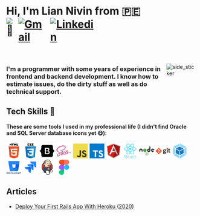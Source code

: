 # Hi, I'm Lian Nivin from 🇵🇪 <span style="max-width: 36px; display: flex;"><img src="https://raw.githubusercontent.com/xgqfrms/cdn/gh-pages/images/wave-hand.gif" srcset="https://raw.githubusercontent.com/xgqfrms/cdn/gh-pages/images/wave-hand.gif 1x, https://raw.githubusercontent.com/xgqfrms/cdn/gh-pages/images/wave-hand.gif 2x" alt="👋" title="wave-hand" style="width: 36px !important;"/>&nbsp;&nbsp;<a href="mailto:liannivins@gmail.com" target="_blank" ><img align="center" alt="Gmail" width="35px" src="https://cdn-icons-png.flaticon.com/512/5968/5968534.png" /></a>&nbsp;<a href="https://www.linkedin.com/in/lnnvns/" target="_blank" ><img align="center" alt="Linkedin" width="35px" src="https://user-images.githubusercontent.com/55005374/103146171-312a4c00-470b-11eb-8839-992580bb8206.png" /></a>&nbsp;</span>&nbsp;

<img align="right" width=80px height=80px alt="side_sticker" src="https://media.giphy.com/media/TEnXkcsHrP4YedChhA/giphy.gif" />
<!-- <img align="right" src="https://avatars.githubusercontent.com/u/41464891?s=400&u=a9a2e35167f1e1df2745ab20b994242bcb69afeb&v=4" alt="Lian Nivin logo" width="100"/> -->

### I'm a programmer with some years of experience in frontend and backend development. I know how to estimate issues, do the dirty stuff as well as do technical support.

## Tech Skills 🚀
#### These are some tools I used in my professional life (I didn't find Oracle and SQL Server database icons yet 😋):

<p align="left">  
  <img src="https://raw.githubusercontent.com/devicons/devicon/master/icons/html5/html5-original-wordmark.svg" alt="html5" width="40" height="40" />
  <img src="https://raw.githubusercontent.com/devicons/devicon/master/icons/css3/css3-original-wordmark.svg" alt="css3" width="40" height="40" />
  <img src="https://raw.githubusercontent.com/devicons/devicon/master/icons/bootstrap/bootstrap-plain.svg" alt="bootstrap" width="40" height="40" />
  <img src="https://raw.githubusercontent.com/devicons/devicon/master/icons/sass/sass-original.svg" alt="sass" width="40" height="40" />
  <img src="https://raw.githubusercontent.com/devicons/devicon/master/icons/javascript/javascript-original.svg" alt="javascript" width="40" height="40" />
  <img src="https://raw.githubusercontent.com/devicons/devicon/master/icons/typescript/typescript-original.svg" alt="typescript" width="40" height="40" />
  <img src="https://raw.githubusercontent.com/devicons/devicon/master/icons/angularjs/angularjs-original.svg" alt="angular-js" width="40" height="40" />
  <img src="https://raw.githubusercontent.com/devicons/devicon/master/icons/react/react-original-wordmark.svg" alt="react" width="40" height="40" />
  <!-- <img src="https://raw.githubusercontent.com/devicons/devicon/master/icons/vuejs/vuejs-original-wordmark.svg" alt="vue" width="25" height="25" /> -->
  <img src="https://raw.githubusercontent.com/devicons/devicon/master/icons/nodejs/nodejs-original-wordmark.svg" alt="nodejs" width="40" height="40" />
  <!-- <img src="https://raw.githubusercontent.com/devicons/devicon/master/icons/python/python-original-wordmark.svg" alt="python" width="95" height="75" /> -->
  <img src="https://raw.githubusercontent.com/devicons/devicon/master/icons/git/git-original-wordmark.svg" alt="git" width="40" height="40" />
<!--   <img src="https://raw.githubusercontent.com/devicons/devicon/master/icons/mongodb/mongodb-original-wordmark.svg" alt="mongodb" width="40" height="40" /> -->
  <img src="https://raw.githubusercontent.com/devicons/devicon/master/icons/webpack/webpack-original.svg" alt="webpack" width="40" height="40" />
  <img src="https://raw.githubusercontent.com/devicons/devicon/master/icons/bitbucket/bitbucket-original-wordmark.svg" alt="bitbucket" width="40" height="40" />
  <img src="https://raw.githubusercontent.com/devicons/devicon/master/icons/jira/jira-original.svg" alt="jira" width="40" height="40" />
  <img src="https://raw.githubusercontent.com/devicons/devicon/master/icons/jenkins/jenkins-original.svg" alt="jenkins" width="40" height="40" /> 
<!--   <img src="https://devicons.github.io/devicon/devicon.git/icons/docker/docker-original-wordmark.svg" alt="Docker" width="25" height="25" /> -->
  <img src="https://raw.githubusercontent.com/devicons/devicon/master/icons/figma/figma-original.svg" alt="figma" width="40" height="40" />
</p>

## Articles
- <a href="https://liannivin.medium.com/deploy-your-first-rails-app-with-heroku-30a04c8f19a" target="_blank" >Deploy Your First Rails App With Heroku (2020)</a>
